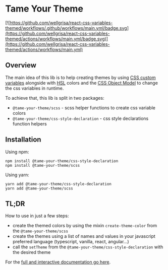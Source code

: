 # Tame Your Theme

[![https://github.com/wellgrisa/react-css-variables-themed/workflows/.github/workflows/main.yml/badge.svg](https://github.com/wellgrisa/react-css-variables-themed/actions/workflows/main.yml/badge.svg)](https://github.com/wellgrisa/react-css-variables-themed/actions/workflows/main.yml)

## Overview

The main idea of this lib is to help creating themes by using [CSS custom variables](https://developer.mozilla.org/en-US/docs/Web/CSS/Using_CSS_custom_properties#Inheritance_of_CSS_Variables) alongside with [HSL](https://vanseodesign.com/web-design/hue-saturation-and-lightness/) colors and the [CSS Object Model](https://developer.mozilla.org/en-US/docs/Web/API/CSS_Object_Model) to change the css variables in runtime.

To achieve that, this lib is split in two packages:

- `@tame-your-theme/scss` - scss helper functions to create css variable colors
- `@tame-your-theme/css-style-declaration` - css style declarations function helpers

## Installation

Using npm:

```
npm install @tame-your-theme/css-style-declaration
npm install @tame-your-theme/scss
```

Using yarn:

```
yarn add @tame-your-theme/css-style-declaration
yarn add @tame-your-theme/scss
```

## TL;DR

How to use in just a few steps:

- create the themed colors by using the mixin `create-theme-color` from the `@tame-your-theme/scss`
- create the themes using a list of names and values in your javascript preferred language (typescript, vanilla, react, angular...)
- call the `setTheme` from the `@tame-your-theme/css-style-declaration` with the desired theme

For the [full and interactive documentation go here](https://wellgrisa.github.io/react-css-variables-themed/).
